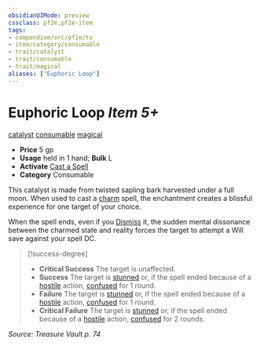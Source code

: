 ```yaml
---
obsidianUIMode: preview
cssclass: pf2e,pf2e-item
tags:
- compendium/src/pf2e/tv
- item/category/consumable
- trait/catalyst
- trait/consumable
- trait/magical
aliases: ["Euphoric Loop"]
---
```

# Euphoric Loop *Item 5+*  
[catalyst](rules/traits/catalyst-som.md)  [consumable](rules/traits/consumable.md)  [magical](rules/traits/magical.md)  

- **Price** 5 gp
- **Usage** held in 1 hand; **Bulk** L
- **Activate** [Cast a Spell](rules/actions/cast-a-spell.md)
- **Category** Consumable

This catalyst is made from twisted sapling bark harvested under a full moon. When used to cast a [charm](compendium/spells/charm.md) spell, the enchantment creates a blissful experience for one target of your choice.

When the spell ends, even if you [Dismiss](rules/actions/dismiss.md) it, the sudden mental dissonance between the charmed state and reality forces the target to attempt a Will save against your spell DC.

> [!success-degree] 
> - **Critical Success** The target is unaffected.
> - **Success** The target is [stunned](rules/conditions.md#Stunned) or, if the spell ended because of a [hostile](rules/conditions.md#Hostile) action, [confused](rules/conditions.md#Confused) for 1 round.
> - **Failure** The target is [stunned](rules/conditions.md#Stunned) or, if the spell ended because of a [hostile](rules/conditions.md#Hostile) action, [confused](rules/conditions.md#Confused) for 1 round.
> - **Critical Failure** The target is [stunned](rules/conditions.md#Stunned) or, if the spell ended because of a [hostile](rules/conditions.md#Hostile) action, [confused](rules/conditions.md#Confused) for 2 rounds.

*Source: Treasure Vault p. 74*